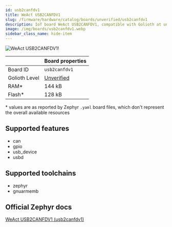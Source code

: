 ```yaml
---
id: usb2canfdv1
title: WeAct USB2CANFDV1
slug: /firmware/hardware/catalog/boards/unverified/usb2canfdv1
description: IoT board WeAct USB2CANFDV1, compatible with Golioth at unverified level.
image: /img/boards/usb2canfdv1.webp
sidebar_class_name: hide-item
---
```


[//]: # (This is an auto-generated file, do not edit! Changes to it will be lost upon re-generation)

![WeAct USB2CANFDV1!](/img/boards/usb2canfdv1.webp "WeAct USB2CANFDV1")

|                | Board properties     |
| -------------  | -------------------- |
| Board ID       | `usb2canfdv1` |
| Golioth Level  | [Unverified](/firmware/hardware#unverified-boards) |
| RAM*           | 144 kB |
| Flash*         | 128 kB |

\* values are as reported by Zephyr `.yaml` board files, which don't represent the overall available resources



## Supported features

* can
* gpio
* usb_device
* usbd

## Supported toolchains

* zephyr
* gnuarmemb

## Official Zephyr docs

[WeAct USB2CANFDV1 (usb2canfdv1)](https://docs.zephyrproject.org/latest/boards/weact/usb2canfdv1/doc/index.html)
